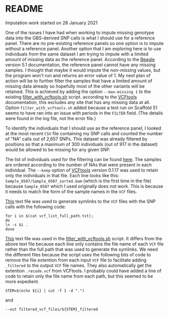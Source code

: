 # README
Imputation work started on 28 January 2021

One of the issues I have had when working to impute missing genotype data into the GBS-derived SNP calls is what I should use for a reference panel. There are no pre-existing reference panels so one option is to impute without a reference panel. Another option that I am exploring here is to use individuals from the same dataset I am trying to impute with a limited amount of missing data as the reference panel. According to the [Beagle](https://faculty.washington.edu/browning/beagle/beagle_5.1_08Nov19.pdf) version 5.1 documentation, the reference panel cannot have any missing samples. I thought that maybe it would impute the non-missing values, but the program won't run and returns an error value of 1. My next plan of action will be to further filter the samples that have a limited amount of missing data already so hopefully most of the other variants will be retained. This is achieved by adding the option ```--max-missing 1``` to the existing [filter_with_vcftools.sh](filter_with_vcftools.sh) script. according to the [VCFtools](http://vcftools.sourceforge.net/index.html) documentation, this excludes any site that has any missing data at all. Option ```filter_with_vcftools.sh``` added because a test run on Scaffold 51 seems to have ran into an issue with periods in the ```FILTER``` field. (The details were found in the log file, not the error file.)

To identify the individuals that I should use as the reference panel, I looked at the most recent ```CSV``` file containing my SNP calls and counted the number of "NA" calls out of 2,657 SNPs. This dataset was already filtered by positions so that a maximum of 300 individuals (out of 917 in the dataset) would be allowed to be missing for any given SNP.

The list of individuals used for the filtering can be found [here](samples_to_keep_for_ref_panel_fewer_than_200_missing.txt). The samples are ordered according to the number of NAs that were present in each individual. The ```--keep``` option of [VCFtools](http://vcftools.sourceforge.net/index.html) version 0.1.17 was used to retain only the individuals in that file. Each line looks like this: ```Sample_0507/Sample_0507_sorted.bam``` (which is the first time in the file) because ```Sample_0507``` which I used originally does not work. This is because it needs to match the form of the sample names in the ```VCF``` files.

[This](vcf_list_full_path.txt) text file was used to generate symlinks to the ```VCF``` files with the SNP calls with the following code:
```
for i in $(cat vcf_list_full_path.txt); 
do 
ln -s $i .
done
```

[This](vcf_list_short.txt) text file was used in the [filter_with_vcftools.sh](filter_with_vcftools.sh) script. It differs from the above text file because each line only contains the file name of each ```VCF``` file rather than the full path that was used to generate the symlinks. We need the different files because the script uses the following bits of code to remove the file extention from each input ```VCF``` file to facilitate adding ```_filtered``` to the output ```VCF``` file names. They also automatically get the extention ```.recode.vcf``` from VCFtools. I probably could have added a line of code to retain only the file name from each path, but this seemed to be more expedient.
```
STEM=$(echo ${i} | cut -f 1 -d ".")
```
and
```
--out filtered_vcf_files/${STEM}_filtered
```
